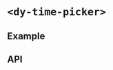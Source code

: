 # `<dy-time-picker>`

## Example

<gbp-example
  name="dy-time-picker"
  props='{"value": 1644475003294, "clearable": true, "@clear": "(evt) => evt.target.value = null", "@change": "(evt) => evt.target.value = evt.detail"}'
  src="https://esm.sh/duoyun-ui/elements/time-picker"></gbp-example>

## API

<gbp-api src="/src/elements/time-picker.ts"></gbp-api>
